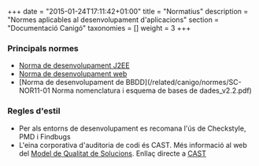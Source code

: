 +++
date        = "2015-01-24T17:11:42+01:00"
title       = "Normatius"
description = "Normes aplicables al desenvolupament d'aplicacions"
section     = "Documentació Canigó"
taxonomies  = []
weight 		= 3
+++

### Principals normes

- [Norma de desenvolupament J2EE](/related/canigo/normes/NOR_0009_Desenvolupament_J2EE-V03.pdf)
- [Norma de desenvolupament web](https://qualitat.solucions.gencat.cat/normatius/normatiu-desenvolupament-web/)
- [Norma de desenvolupament de BBDD](/related/canigo/normes/SC-NOR11-01 Norma nomenclatura i esquema de bases de dades_v2.2.pdf)

### Regles d'estil

- Per als entorns de desenvolupament es recomana l'ús de Checkstyle, PMD i Findbugs
- L'eina corporativa d'auditoria de codi és CAST. Més informació al web del [Model de Qualitat de Solucions](https://qualitat.solucions.gencat.cat/). Enllaç directe a [CAST](https://qualitat.solucions.gencat.cat/MQS/tools/cast_9A47CE30.html?nodeId=33196b46)
